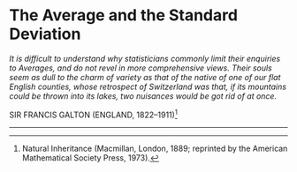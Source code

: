 # The Average and the Standard Deviation
_It is difficult to understand why statisticians commonly limit their enquiries to
Averages, and do not revel in more comprehensive views. Their souls seem as dull to
the charm of variety as that of the native of one of our flat English counties, whose
retrospect of Switzerland was that, if its mountains could be thrown into its lakes,
two nuisances would be got rid of at once._ 

SIR FRANCIS GALTON (ENGLAND, 1822–1911)[^1]


---

[^1]: Natural Inheritance (Macmillan, London, 1889; reprinted by the American Mathematical Society Press, 1973).


